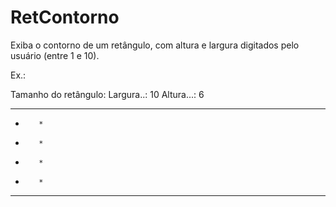 # RetContorno
Exiba o contorno de um retângulo, com altura e largura digitados pelo usuário (entre 1 e 10).  

Ex.:  

Tamanho do retângulo: 
Largura..: 10 
Altura...: 6  
 
**********
*        *
*        *
*        *
*        *
**********

